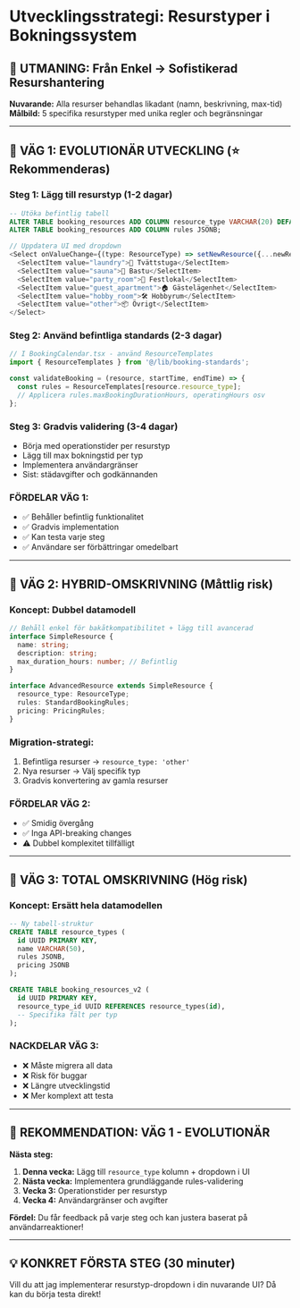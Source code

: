# Utvecklingsstrategi: Resurstyper i Bokningssystem

## 🎯 UTMANING: Från Enkel → Sofistikerad Resurshantering

**Nuvarande:** Alla resurser behandlas likadant (namn, beskrivning, max-tid)
**Målbild:** 5 specifika resurstyper med unika regler och begränsningar

---

## 🚀 VÄG 1: EVOLUTIONÄR UTVECKLING (⭐ Rekommenderas)

### **Steg 1: Lägg till resurstyp (1-2 dagar)**
```sql
-- Utöka befintlig tabell
ALTER TABLE booking_resources ADD COLUMN resource_type VARCHAR(20) DEFAULT 'other';
ALTER TABLE booking_resources ADD COLUMN rules JSONB;
```

```typescript
// Uppdatera UI med dropdown
<Select onValueChange={(type: ResourceType) => setNewResource({...newResource, resource_type: type})}>
  <SelectItem value="laundry">🧺 Tvättstuga</SelectItem>
  <SelectItem value="sauna">🧖 Bastu</SelectItem>
  <SelectItem value="party_room">🎉 Festlokal</SelectItem>
  <SelectItem value="guest_apartment">🏠 Gästelägenhet</SelectItem>
  <SelectItem value="hobby_room">🛠️ Hobbyrum</SelectItem>
  <SelectItem value="other">📦 Övrigt</SelectItem>
</Select>
```

### **Steg 2: Använd befintliga standards (2-3 dagar)**
```typescript
// I BookingCalendar.tsx - använd ResourceTemplates
import { ResourceTemplates } from '@/lib/booking-standards';

const validateBooking = (resource, startTime, endTime) => {
  const rules = ResourceTemplates[resource.resource_type];
  // Applicera rules.maxBookingDurationHours, operatingHours osv
};
```

### **Steg 3: Gradvis validering (3-4 dagar)**
- Börja med operationstider per resurstyp
- Lägg till max bokningstid per typ
- Implementera användargränser
- Sist: städavgifter och godkännanden

### **FÖRDELAR VÄG 1:**
- ✅ Behåller befintlig funktionalitet
- ✅ Gradvis implementation 
- ✅ Kan testa varje steg
- ✅ Användare ser förbättringar omedelbart

---

## 🔄 VÄG 2: HYBRID-OMSKRIVNING (Måttlig risk)

### **Koncept: Dubbel datamodell**
```typescript
// Behåll enkel för bakåtkompatibilitet + lägg till avancerad
interface SimpleResource {
  name: string;
  description: string;
  max_duration_hours: number; // Befintlig
}

interface AdvancedResource extends SimpleResource {
  resource_type: ResourceType;
  rules: StandardBookingRules;
  pricing: PricingRules;
}
```

### **Migration-strategi:**
1. Befintliga resurser → `resource_type: 'other'`
2. Nya resurser → Välj specifik typ
3. Gradvis konvertering av gamla resurser

### **FÖRDELAR VÄG 2:**
- ✅ Smidig övergång
- ✅ Inga API-breaking changes
- ⚠️ Dubbel komplexitet tillfälligt

---

## 🚧 VÄG 3: TOTAL OMSKRIVNING (Hög risk)

### **Koncept: Ersätt hela datamodellen**
```sql
-- Ny tabell-struktur
CREATE TABLE resource_types (
  id UUID PRIMARY KEY,
  name VARCHAR(50),
  rules JSONB,
  pricing JSONB
);

CREATE TABLE booking_resources_v2 (
  id UUID PRIMARY KEY,
  resource_type_id UUID REFERENCES resource_types(id),
  -- Specifika fält per typ
);
```

### **NACKDELAR VÄG 3:**
- ❌ Måste migrera all data
- ❌ Risk för buggar
- ❌ Längre utvecklingstid
- ❌ Mer komplext att testa

---

## 🎯 REKOMMENDATION: VÄG 1 - EVOLUTIONÄR

**Nästa steg:**
1. **Denna vecka:** Lägg till `resource_type` kolumn + dropdown i UI
2. **Nästa vecka:** Implementera grundläggande rules-validering
3. **Vecka 3:** Operationstider per resurstyp
4. **Vecka 4:** Användargränser och avgifter

**Fördel:** Du får feedback på varje steg och kan justera baserat på användarreaktioner!

---

## 💡 KONKRET FÖRSTA STEG (30 minuter)

Vill du att jag implementerar resurstyp-dropdown i din nuvarande UI? Då kan du börja testa direkt! 